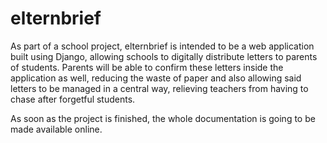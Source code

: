 # elternbrief
As part of a school project, elternbrief is intended to be a web application built using Django, allowing schools to digitally distribute letters to parents of students. Parents will be able to confirm these letters inside the application as well, reducing the waste of paper and also allowing said letters to be managed in a central way, relieving teachers from having to chase after forgetful students.

As soon as the project is finished, the whole documentation is going to be made available online.
